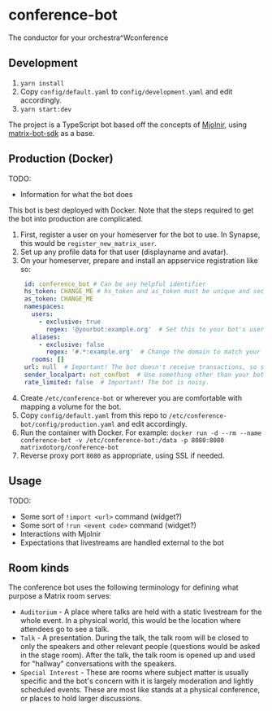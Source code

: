 # conference-bot
The conductor for your orchestra^Wconference

## Development

1. `yarn install`
2. Copy `config/default.yaml` to `config/development.yaml` and edit accordingly.
3. `yarn start:dev`

The project is a TypeScript bot based off the concepts of [Mjolnir](https://github.com/matrix-org/mjolnir),
using [matrix-bot-sdk](https://github.com/turt2live/matrix-bot-sdk) as a base.

## Production (Docker)

TODO:
* Information for what the bot does

This bot is best deployed with Docker. Note that the steps required to get the bot into production are
complicated.

1. First, register a user on your homeserver for the bot to use. In Synapse, this would be `register_new_matrix_user`.
2. Set up any profile data for that user (displayname and avatar).
3. On your homeserver, prepare and install an appservice registration like so:
   ```yaml
    id: conference_bot # Can be any helpful identifier
    hs_token: CHANGE_ME # hs_token and as_token must be unique and secret
    as_token: CHANGE_ME
    namespaces:
      users:
        - exclusive: true
          regex: '@yourbot:example.org'  # Set this to your bot's user ID.
      aliases:
        - exclusive: false
          regex: '#.*:example.org'  # Change the domain to match your server.
      rooms: []
    url: null  # Important! The bot doesn't receive transactions, so set this explicitly to null.
    sender_localpart: not_confbot  # Use something other than your bot's localpart.
    rate_limited: false  # Important! The bot is noisy.
   ```
4. Create `/etc/conference-bot` or wherever you are comfortable with mapping a volume for the bot.
5. Copy `config/default.yaml` from this repo to `/etc/conference-bot/config/production.yaml` and edit
   accordingly.
6. Run the container with Docker. For example: `docker run -d --rm --name conference-bot -v /etc/conference-bot:/data -p 8080:8080 matrixdotorg/conference-bot`
7. Reverse proxy port `8080` as appropriate, using SSL if needed.

## Usage

TODO:
* Some sort of `!import <url>` command (widget?)
* Some sort of `!run <event code>` command (widget?)
* Interactions with Mjolnir
* Expectations that livestreams are handled external to the bot

## Room kinds

The conference bot uses the following terminology for defining what purpose a Matrix room serves:

* `Auditorium` - A place where talks are held with a static livestream for the whole event. In a physical
  world, this would be the location where attendees go to see a talk.
* `Talk` - A presentation. During the talk, the talk room will be closed to only the speakers and other
  relevant people (questions would be asked in the stage room). After the talk, the talk room is opened
  up and used for "hallway" conversations with the speakers.
* `Special Interest` - These are rooms where subject matter is usually specific and the bot's concern
  with it is largely moderation and lightly scheduled events. These are most like stands at a physical
  conference, or places to hold larger discussions.
